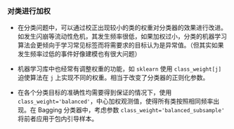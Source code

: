 ### 对类进行加权

- 在分类问题中，可以通过校正出现较小的类的权重对分类器的效果进行改进。如发生闪崩等流动性危机，其发生频率很低，如果加权过小，分类的机器学习算法会更倾向于学习常见标签而将需要求的目标认为是异常值。（但其实如果发生频率过低的事件好像建模也有很大问题）

- 机器学习库中也经常有调整权重的功能，如 `sklearn` 使用 `class_weight[j]` 迫使算法在 `j` 上实现不同的权重。相当于改变了分类器的正则化参数。

- 在各个分类目标的准确性均需要得到保证的情况下，使用 `class_weight='balanced'`，中心加权观测值，使得所有类按照相同频率出现。在 Bagging 分类器中，考虑参数 `class_weight='balanced_subsample'` 将前者应用于包内引导样本。
